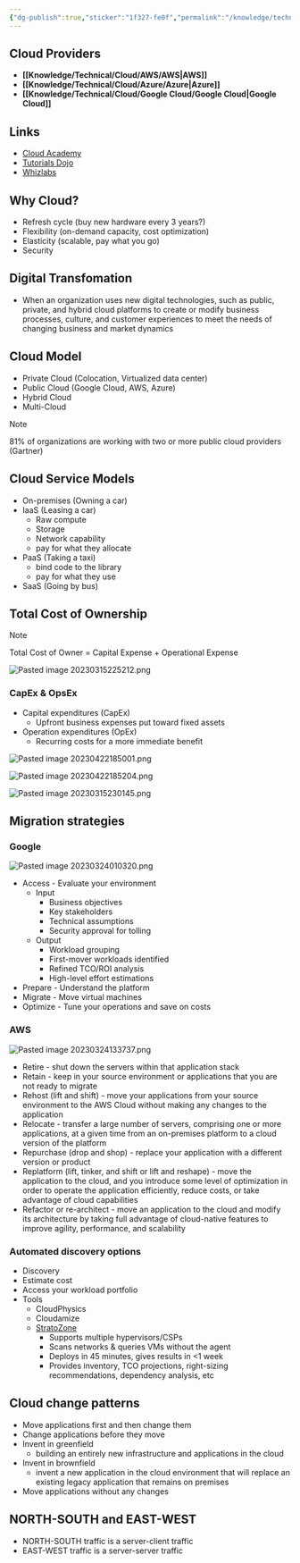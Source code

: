 ```yaml
---
{"dg-publish":true,"sticker":"1f327-fe0f","permalink":"/knowledge/technical/cloud/cloud/","dgPassFrontmatter":true}
---
```


## Cloud Providers

- **[[Knowledge/Technical/Cloud/AWS/AWS\|AWS]]**
- **[[Knowledge/Technical/Cloud/Azure/Azure\|Azure]]**
- **[[Knowledge/Technical/Cloud/Google Cloud/Google Cloud\|Google Cloud]]**

## Links
- [Cloud Academy](https://cloudacademy.com/dashboard/)
- [Tutorials Dojo](https://tutorialsdojo.com/)
- [Whizlabs](https://www.whizlabs.com/)
## Why Cloud?
- Refresh cycle (buy new hardware every 3 years?)
- Flexibility (on-demand capacity, cost optimization)
- Elasticity (scalable, pay what you go)
- Security
## Digital Transfomation
- When an organization uses new digital technologies, such as public, private, and hybrid cloud platforms to create or modify business processes, culture, and customer experiences to meet the needs of changing business and market dynamics
## Cloud Model
- Private Cloud (Colocation, Virtualized data center)
- Public Cloud (Google Cloud, AWS, Azure)
- Hybrid Cloud
- Multi-Cloud

> [!note]
>  81% of organizations are working with two or more public cloud providers
>  (Gartner)
## Cloud Service Models
- On-premises (Owning a car)
- IaaS (Leasing a car)
	- Raw compute
	- Storage
	- Network capability
	- pay for what they allocate
- PaaS (Taking a taxi)
	- bind code to the library
	- pay for what they use
- SaaS (Going by bus)
## Total Cost of Ownership
> [!NOTE]
>  Total Cost of Owner = Capital Expense + Operational Expense

![Pasted image 20230315225212.png](/img/user/Attachments/Pasted%20image%2020230315225212.png)
### CapEx & OpsEx
- Capital expenditures (CapEx)
	- Upfront business expenses put toward fixed assets
- Operation expenditures (OpEx)
	- Recurring costs for a more immediate benefit

![Pasted image 20230422185001.png](/img/user/Attachments/Pasted%20image%2020230422185001.png)

![Pasted image 20230422185204.png](/img/user/Attachments/Pasted%20image%2020230422185204.png)

![Pasted image 20230315230145.png](/img/user/Attachments/Pasted%20image%2020230315230145.png)
## Migration strategies
### Google
![Pasted image 20230324010320.png](/img/user/Attachments/Pasted%20image%2020230324010320.png)

- Access - Evaluate your environment
	- Input
		- Business objectives
		- Key stakeholders
		- Technical assumptions
		- Security approval for tolling
	- Output 
		- Workload grouping
		- First-mover workloads identified
		- Refined TCO/ROI analysis
		- High-level effort estimations
- Prepare - Understand the platform
- Migrate - Move virtual machines
- Optimize - Tune your operations and save on costs
### AWS
![Pasted image 20230324133737.png](/img/user/Attachments/Pasted%20image%2020230324133737.png)

- Retire - shut down the servers within that application stack
- Retain - keep in your source environment or applications that you are not ready to migrate
- Rehost (lift and shift) - move your applications from your source environment to the AWS Cloud without making any changes to the application
- Relocate - transfer a large number of servers, comprising one or more applications, at a given time from an on-premises platform to a cloud version of the platform
- Repurchase (drop and shop) - replace your application with a different version or product
- Replatform (lift, tinker, and shift or lift and reshape) - move the application to the cloud, and you introduce some level of optimization in order to operate the application efficiently, reduce costs, or take advantage of cloud capabilities
- Refactor or re-architect - move an application to the cloud and modify its architecture by taking full advantage of cloud-native features to improve agility, performance, and scalability
### Automated discovery options
- Discovery
- Estimate cost
- Access your workload portfolio
- Tools
	- CloudPhysics
	- Cloudamize
	- [StratoZone](https://cloud.google.com/migrate/stratozone/docs/about-stratozone)
		- Supports multiple hypervisors/CSPs
		- Scans networks & queries VMs without the agent
		- Deploys in 45 minutes, gives results in <1 week
		- Provides inventory, TCO projections, right-sizing recommendations, dependency analysis, etc
## Cloud change patterns
- Move applications first and then change them
- Change applications before they move
- Invent in greenfield
	- building an entirely new infrastructure and applications in the cloud
- Invent in brownfield
	- invent a new application in the cloud environment that will replace an existing legacy application that remains on premises
- Move applications without any changes
## NORTH-SOUTH and EAST-WEST
- NORTH-SOUTH traffic is a server-client traffic
- EAST-WEST traffic is a server-server traffic
